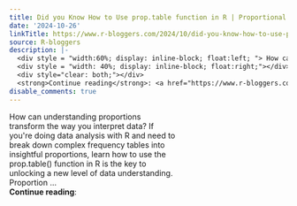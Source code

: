 ```yaml
---
title: Did you Know How to Use prop.table function in R | Proportional Analysis
date: '2024-10-26'
linkTitle: https://www.r-bloggers.com/2024/10/did-you-know-how-to-use-prop-table-function-in-r-proportional-analysis/
source: R-bloggers
description: |-
  <div style = "width:60%; display: inline-block; float:left; "> How can understanding proportions transform the way you interpret data? If you're doing data analysis with R and need to break down complex frequency tables into insightful proportions, learn how to use the prop.table() function in R is the key to unlocking a new level of data understanding. Proportion ...</div>
  <div style = "width: 40%; display: inline-block; float:right;"></div>
  <div style="clear: both;"></div>
  <strong>Continue reading</strong>: <a href="https://www.r-bloggers.com/2024/10/did-you-know-how-to-use-prop-table-function ...
disable_comments: true
---
```

<div style = "width:60%; display: inline-block; float:left; "> How can understanding proportions transform the way you interpret data? If you're doing data analysis with R and need to break down complex frequency tables into insightful proportions, learn how to use the prop.table() function in R is the key to unlocking a new level of data understanding. Proportion ...</div>
<div style = "width: 40%; display: inline-block; float:right;"></div>
<div style="clear: both;"></div>
<strong>Continue reading</strong>: <a href="https://www.r-bloggers.com/2024/10/did-you-know-how-to-use-prop-table-function ...